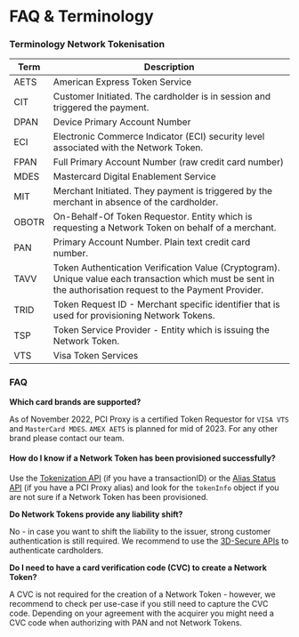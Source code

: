 # FAQ & Terminology

### Terminology Network Tokenisation&#x20;

| Term  | Description                                                                                                                                                   |
| ----- | ------------------------------------------------------------------------------------------------------------------------------------------------------------- |
| AETS  | American Express Token Service                                                                                                                                |
| CIT   | Customer Initiated. The cardholder is in session and triggered the payment.                                                                                   |
| DPAN  | Device Primary Account Number                                                                                                                                 |
| ECI   | Electronic Commerce Indicator (ECI) security level associated with the Network Token.                                                                         |
| FPAN  | Full Primary Account Number (raw credit card number)                                                                                                          |
| MDES  | Mastercard Digital Enablement Service                                                                                                                         |
| MIT   | Merchant Initiated. They payment is triggered by the merchant in absence of the cardholder.                                                                   |
| OBOTR | On-Behalf-Of Token Requestor. Entity which is requesting a Network Token on behalf of a merchant.                                                             |
| PAN   | Primary Account Number. Plain text credit card number.                                                                                                        |
| TAVV  | Token Authentication Verification Value (Cryptogram). Unique value each transaction which must be sent in the authorisation request to the Payment Provider.  |
| TRID  | Token Request ID - Merchant specific identifier that is used for provisioning Network Tokens.                                                                 |
| TSP   | Token Service Provider - Entity which is issuing the Network Token.                                                                                           |
| VTS   | Visa Token Services                                                                                                                                           |

### FAQ



**Which card brands are supported?**&#x20;

As of November 2022, PCI Proxy is a certified Token Requestor for `VISA VTS` and `MasterCard MDES`. `AMEX AETS` is planned for mid of 2023. For any other brand please contact our team.&#x20;

#### How do I know if a Network Token has been provisioned successfully?&#x20;

Use the [Tokenization API](../../collect/secure-fields-js/#4.-obtain-the-tokens) (if you have a transactionID) or the [Alias Status API](account-lifecycle-management.md#alias-status-api) (if you have a PCI Proxy alias) and look for the `tokenInfo` object if you are not sure if a Network Token has been provisioned.&#x20;

**Do Network Tokens provide any liability shift?**

No - in case you want to shift the liability to the issuer, strong customer authentication is still required. We recommend to use the [3D-Secure APIs](../../authenticate/overview.md) to authenticate cardholders.&#x20;

**Do I need to have a card verification code (CVC) to create a Network Token?**

A CVC is not required for the creation of a Network Token - however, we recommend to check per use-case if you still need to capture the CVC code. Depending on your agreement with the acquirer you might need a CVC code when authorizing with PAN and not Network Tokens.&#x20;



&#x20;&#x20;

